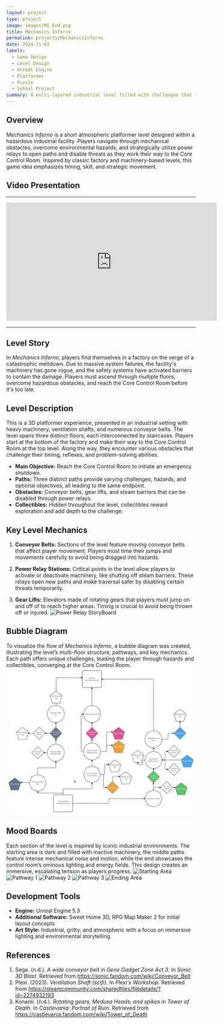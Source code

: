 ```yaml
---
layout: project
type: project
image: images/MI_End.png
title: Mechanics Inferno
permalink: projects/MechanicsInferno
date: 2024-11-03
labels:
  - Game Design
  - Level Design
  - Unreal Engine
  - Platformer
  - Puzzle
  - School Project
summary: A multi-layered industrial level filled with challenges that tests players' timing, strategy, and adaptability as they navigate through steam-filled corridors, conveyor belts, and gear lifts to reach the Core Control Room.
---
```


## Overview
*Mechanics Inferno* is a short atmospheric platformer level designed within a hazardous industrial facility. Players navigate through mechanical obstacles, overcome environmental hazards, and strategically utilize power relays to open paths and disable threats as they work their way to the Core Control Room. Inspired by classic factory and machinery-based levels, this game idea emphasizes timing, skill, and strategic movement.

## Video Presentation
<hr>
<iframe width="560" height="315" src="https://www.youtube.com/embed/TD54-gFbFfI" frameborder="0" allowfullscreen></iframe>
<hr>

## Level Story
In *Mechanics Inferno*, players find themselves in a factory on the verge of a catastrophic meltdown. Due to massive system failures, the facility's machinery has gone rogue, and the safety systems have activated barriers to contain the damage. Players must ascend through multiple floors, overcome hazardous obstacles, and reach the Core Control Room before it's too late.

## Level Description
This is a 3D platformer experience, presented in an industrial setting with heavy machinery, ventilation shafts, and numerous conveyor belts. The level spans three distinct floors, each interconnected by staircases. Players start at the bottom of the factory and make their way to the Core Control Room at the top level. Along the way, they encounter various obstacles that challenge their timing, reflexes, and problem-solving abilities.

- **Main Objective:** Reach the Core Control Room to initiate an emergency shutdown.
- **Paths:** Three distinct paths provide varying challenges, hazards, and optional objectives, all leading to the same endpoint.
- **Obstacles:** Conveyor belts, gear lifts, and steam barriers that can be disabled through power relays.
- **Collectibles:** Hidden throughout the level, collectibles reward exploration and add depth to the challenge.

## Key Level Mechanics
1. **Conveyor Belts:** Sections of the level feature moving conveyor belts that affect player movement. Players must time their jumps and movements carefully to avoid being dragged into hazards.
   
2. **Power Relay Stations:** Critical points in the level allow players to activate or deactivate machinery, like shutting off steam barriers. These relays open new paths and make traversal safer by disabling certain threats temporarily.

3. **Gear Lifts:** Elevators made of rotating gears that players must jump on and off of to reach higher areas. Timing is crucial to avoid being thrown off or injured.
![Power Relay StoryBoard](images/MI_MechanicSB.png)

## Bubble Diagram
To visualize the flow of *Mechanics Inferno*, a bubble diagram was created, illustrating the level’s multi-floor structure, pathways, and key mechanics. Each path offers unique challenges, leading the player through hazards and collectibles, converging at the Core Control Room.
![Starting Area](images/MI_BubbleDiagram.png)

## Mood Boards
Each section of the level is inspired by iconic industrial environments. The starting area is dark and filled with inactive machinery, the middle paths feature intense mechanical noise and motion, while the end showcases the control room’s ominous lighting and energy fields. This design creates an immersive, escalating tension as players progress.
![Starting Area](images/MI_MoodStart.png)
![Pathway 1](images/MI_Mood1.png)
![Pathway 2](images/MI_Mood2.png)
![Pathway 3](images/MI_Mood3.png)
![Ending Area](images/MI_MoodEnd.png)

## Development Tools
- **Engine:** Unreal Engine 5.3
- **Additional Software:** Sweet Home 3D, RPG Map Maker 2 for initial layout concepts
- **Art Style:** Industrial, gritty, and atmospheric with a focus on immersive lighting and environmental storytelling.

## References
1. Sega. (n.d.). *A wide conveyor belt in Gene Gadget Zone Act 3*. In *Sonic 3D Blast*. Retrieved from https://sonic.fandom.com/wiki/Conveyor_Belt
2. Plexi. (2023). *Ventilation Shaft (scifi)*. In *Plexi's Workshop*. Retrieved from https://steamcommunity.com/sharedfiles/filedetails/?id=2274932193
3. Konami. (n.d.). *Rotating gears, Medusa Heads, and spikes in Tower of Death*. In *Castlevania: Portrait of Ruin*. Retrieved from https://castlevania.fandom.com/wiki/Tower_of_Death

